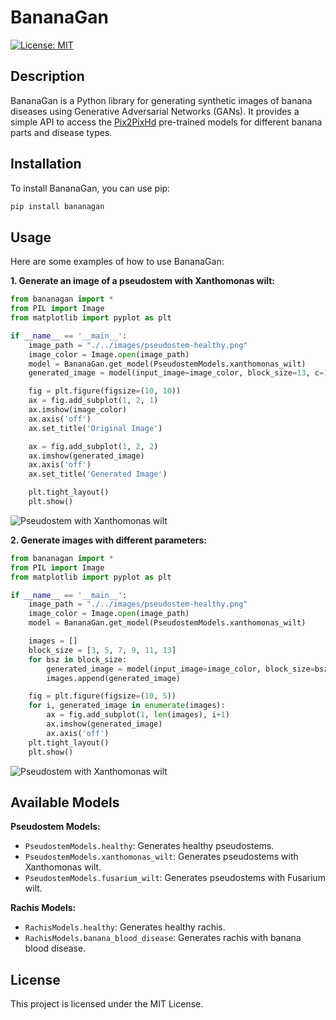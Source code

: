 # BananaGan

[![License: MIT](https://img.shields.io/badge/License-MIT-yellow.svg)](https://opensource.org/licenses/MIT)

## Description

BananaGan is a Python library for generating synthetic images of banana diseases using Generative Adversarial Networks (GANs). It provides a simple API to access the [Pix2PixHd](https://github.com/NVIDIA/pix2pixHD) pre-trained models for different banana parts and disease types.

## Installation

To install BananaGan, you can use pip:

```bash
pip install bananagan
```

## Usage

Here are some examples of how to use BananaGan:

**1. Generate an image of a pseudostem with Xanthomonas wilt:**

```python
from bananagan import *
from PIL import Image
from matplotlib import pyplot as plt

if __name__ == '__main__':
    image_path = "./../images/pseudostem-healthy.png"
    image_color = Image.open(image_path)
    model = BananaGan.get_model(PseudostemModels.xanthomonas_wilt)
    generated_image = model(input_image=image_color, block_size=13, c=1)

    fig = plt.figure(figsize=(10, 10))
    ax = fig.add_subplot(1, 2, 1)
    ax.imshow(image_color)
    ax.axis('off')
    ax.set_title('Original Image')

    ax = fig.add_subplot(1, 2, 2)
    ax.imshow(generated_image)
    ax.axis('off')
    ax.set_title('Generated Image')

    plt.tight_layout()
    plt.show()
```

![Pseudostem with Xanthomonas wilt](https://raw.githubusercontent.com/haruiz/bananagan/main/images/plot1.png)


**2. Generate images with different parameters:**

```python
from bananagan import *
from PIL import Image
from matplotlib import pyplot as plt

if __name__ == '__main__':
    image_path = "./../images/pseudostem-healthy.png"
    image_color = Image.open(image_path)
    model = BananaGan.get_model(PseudostemModels.xanthomonas_wilt)

    images = []
    block_size = [3, 5, 7, 9, 11, 13]
    for bsz in block_size:
        generated_image = model(input_image=image_color, block_size=bsz, c=1)
        images.append(generated_image)

    fig = plt.figure(figsize=(10, 5))
    for i, generated_image in enumerate(images):
        ax = fig.add_subplot(1, len(images), i+1)
        ax.imshow(generated_image)
        ax.axis('off')
    plt.tight_layout()
    plt.show()
```

![Pseudostem with Xanthomonas wilt](https://raw.githubusercontent.com/haruiz/bananagan/main/images/plot2.png)

## Available Models

**Pseudostem Models:**

* `PseudostemModels.healthy`: Generates healthy pseudostems.
* `PseudostemModels.xanthomonas_wilt`: Generates pseudostems with Xanthomonas wilt.
* `PseudostemModels.fusarium_wilt`: Generates pseudostems with Fusarium wilt.

**Rachis Models:**

* `RachisModels.healthy`: Generates healthy rachis.
* `RachisModels.banana_blood_disease`: Generates rachis with banana blood disease.

## License

This project is licensed under the MIT License.
